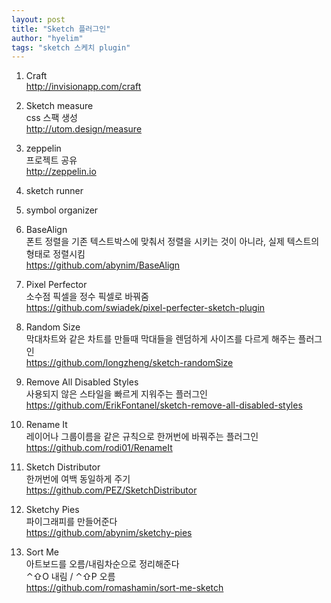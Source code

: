 ```yaml
---
layout: post
title: "Sketch 플러그인"
author: "hyelim"
tags: "sketch 스케치 plugin"
---
```


1. Craft <br>
http://invisionapp.com/craft

2. Sketch measure <br>
css 스팩 생성 <br>
http://utom.design/measure

3. zeppelin <br>
프로젝트 공유 <br>
http://zeppelin.io

4. sketch runner

5. symbol organizer

6. BaseAlign<br>
폰트 정렬을 기존 텍스트박스에 맞춰서 정렬을 시키는 것이 아니라, 실제 텍스트의 형태로 정렬시킴<br>
https://github.com/abynim/BaseAlign

7. Pixel Perfector<br>
소수점 픽셀을 정수 픽셀로 바꿔줌<br>
https://github.com/swiadek/pixel-perfecter-sketch-plugin

8. Random Size<br>
막대차트와 같은 차트를 만들때 막대들을 렌덤하게 사이즈를 다르게 해주는 플러그인<br>
https://github.com/longzheng/sketch-randomSize

9. Remove All Disabled Styles<br>
사용되지 않은 스타일을 빠르게 지워주는 플러그인<br>
https://github.com/ErikFontanel/sketch-remove-all-disabled-styles

10. Rename It<br>
레이어나 그룹이름을 같은 규칙으로 한꺼번에 바꿔주는 플러그인<br>
https://github.com/rodi01/RenameIt

11. Sketch Distributor<br>
한꺼번에 여백 동일하게 주기<br>
https://github.com/PEZ/SketchDistributor

12. Sketchy Pies<br>
파이그래피를 만들어준다<br>
https://github.com/abynim/sketchy-pies

13. Sort Me<br>
아트보드를 오름/내림차순으로 정리해준다<br>
⌃⇧O 내림 / ⌃⇧P 오름<br>
https://github.com/romashamin/sort-me-sketch
